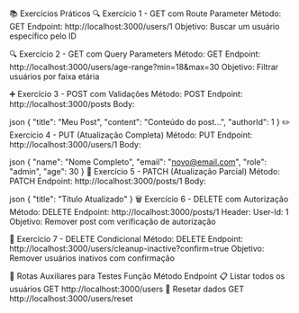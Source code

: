📚 Exercícios Práticos
🔍 Exercício 1 - GET com Route Parameter
Método: GET
Endpoint: http://localhost:3000/users/1
Objetivo: Buscar um usuário específico pelo ID

🔍 Exercício 2 - GET com Query Parameters
Método: GET
Endpoint: http://localhost:3000/users/age-range?min=18&max=30
Objetivo: Filtrar usuários por faixa etária

➕ Exercício 3 - POST com Validações
Método: POST
Endpoint: http://localhost:3000/posts
Body:

json
{
    "title": "Meu Post",
    "content": "Conteúdo do post...",
    "authorId": 1
}
✏️ Exercício 4 - PUT (Atualização Completa)
Método: PUT
Endpoint: http://localhost:3000/users/1
Body:

json
{
    "name": "Nome Completo",
    "email": "novo@email.com",
    "role": "admin",
    "age": 30
}
🎯 Exercício 5 - PATCH (Atualização Parcial)
Método: PATCH
Endpoint: http://localhost:3000/posts/1
Body:

json
{
    "title": "Título Atualizado"
}
🗑️ Exercício 6 - DELETE com Autorização
Método: DELETE
Endpoint: http://localhost:3000/posts/1
Header: User-Id: 1
Objetivo: Remover post com verificação de autorização

🧹 Exercício 7 - DELETE Condicional
Método: DELETE
Endpoint: http://localhost:3000/users/cleanup-inactive?confirm=true
Objetivo: Remover usuários inativos com confirmação

🧪 Rotas Auxiliares para Testes
Função	Método	Endpoint
📋 Listar todos os usuários	GET	http://localhost:3000/users
🔄 Resetar dados	GET	http://localhost:3000/users/reset
